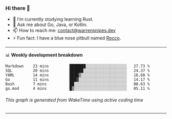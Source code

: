 ### Hi there 👋

- 🌱 I’m currently studying learning Rust.
- 💬 Ask me about Go, Java, or Kotlin.
- 📫 How to reach me: contact@warrensnipes.dev
- ⚡ Fun fact: I have a blue nose pitbull named [Rocco](https://i.imgur.com/iLsSCKu.jpg).

-------

📊 **Weekly development breakdown**
<!--START_SECTION:waka-->

```text
Markdown    23 mins         ███████░░░░░░░░░░░░░░░░░░   27.73 %
SQL         20 mins         ██████░░░░░░░░░░░░░░░░░░░   24.37 %
YAML        14 mins         ████▒░░░░░░░░░░░░░░░░░░░░   16.68 %
Go          11 mins         ███▓░░░░░░░░░░░░░░░░░░░░░   14.17 %
Bash        7 mins          ██░░░░░░░░░░░░░░░░░░░░░░░   08.63 %
go.mod      4 mins          █▒░░░░░░░░░░░░░░░░░░░░░░░   05.11 %
```

<!--END_SECTION:waka-->
###### *This graph is generated from WakeTime using active coding time*
-------

